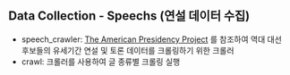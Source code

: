 ## Data Collection - Speechs (연설 데이터 수집)
- speech_crawler: [The American Presidency Project](https://www.presidency.ucsb.edu) 를 참조하여 역대 대선 후보들의 유세기간 연설 및 토론 데이터를 크롤링하기 위한 크롤러
- crawl: 크롤러를 사용하여 글 종류별 크롤링 실행